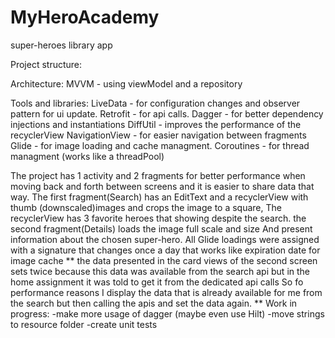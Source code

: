 # MyHeroAcademy
super-heroes library app

Project structure:

Architecture: MVVM - using viewModel and a repository

Tools and libraries: 
LiveData - for configuration changes and observer pattern for ui update.
Retrofit - for api calls.
Dagger - for better dependency injections and instantiations
DiffUtil - improves the performance of the recyclerView
NavigationView - for easier navigation between fragments
Glide - for image loading and cache managment.
Coroutines - for thread managment (works like a threadPool)

The project has 1 activity and 2 fragments for better performance when moving back and forth between screens and it is easier to share data that way.
The first fragment(Search) has an EditText and a recyclerView with thumb (downscaled)images and crops the image to a square,
The recyclerView has 3 favorite heroes that showing despite the search.
the second fragment(Details) loads the image full scale and size
And present information about the chosen super-hero.
All Glide loadings were assigned with a signature that changes once a day that works like expiration date for image cache
** the data presented in the card views of the second screen sets twice because this data was available from the search api but in the home assignment it was told to get it from the dedicated api calls
    So fo performance reasons I display the data that is already available for me from the search but then calling the apis and set the data again.
**
Work in progress:
-make more usage of dagger (maybe even use Hilt)
-move strings to resource folder
-create unit tests
